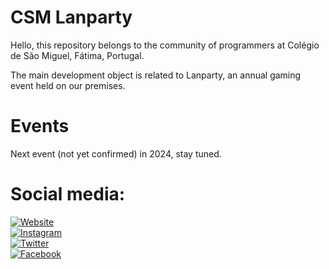 # CSM Lanparty
Hello, this repository belongs to the community of programmers at Colégio de São Miguel, Fátima, Portugal.

The main development object is related to Lanparty, an annual gaming event held on our premises.

# Events
Next event (not yet confirmed) in 2024, stay tuned.

# Social media:

[ ![Website](https://img.shields.io/badge/Firefox-FF7139?style=for-the-badge&logo=Firefox-Browser&logoColor=white) ](https://csmlanparty.pt) <br>
[ ![Instagram](https://img.shields.io/badge/Instagram-%23E4405F.svg?style=for-the-badge&logo=Instagram&logoColor=white) ](https://instagram.com/csmlanparty)<br>
[ ![Twitter](https://img.shields.io/badge/Twitter-%231DA1F2.svg?style=for-the-badge&logo=Twitter&logoColor=white) ](https://twitter.com/csmlanparty)<br>
[ ![Facebook](https://img.shields.io/badge/Facebook-%231877F2.svg?style=for-the-badge&logo=Facebook&logoColor=white) ](https://www.facebook.com/csmlanparty)<br>



<!-- icons: https://github.com/Ileriayo/markdown-badges -->

<!--

**Here are some ideas to get you started:**

🙋‍♀️ A short introduction - what is your organization all about?
🌈 Contribution guidelines - how can the community get involved?
👩‍💻 Useful resources - where can the community find your docs? Is there anything else the community should know?
🍿 Fun facts - what does your team eat for breakfast?
🧙 Remember, you can do mighty things with the power of [Markdown](https://docs.github.com/github/writing-on-github/getting-started-with-writing-and-formatting-on-github/basic-writing-and-formatting-syntax)
-->
